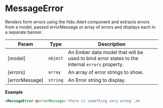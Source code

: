 # MessageError

Renders form errors using the Hds::Alert component and extracts errors from a model, passed errorMessage or array of errors and displays each in a separate banner.

| Param          | Type                | Description                                                                                   |
| -------------- | ------------------- | --------------------------------------------------------------------------------------------- |
| [model]        | <code>object</code> | An Ember data model that will be used to bind error states to the internal `errors` property. |
| [errors]       | <code>array</code>  | An array of error strings to show.                                                            |
| [errorMessage] | <code>string</code> | An Error string to display.                                                                   |

**Example**

```hbs preview-template
<MessageError @errorMessage='there is something very wrong' />
```
